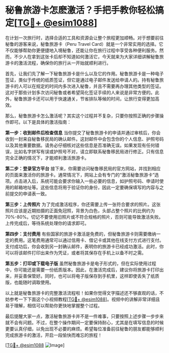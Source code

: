 # 秘鲁旅游卡怎麽激活？手把手教你轻松搞定[[TG💪+ @esim1088](https://t.me/s/esim1088)]

在计划一次旅行时，选择合适的工具和资源会让整个旅程更加顺畅。对于想要前往秘鲁的游客来说，秘鲁旅游卡（Peru Travel Card）就是一个非常实用的选择。它不仅能够帮助你更便捷地入境秘鲁，还能让你在旅行过程中享受各种便利服务。然而，不少人在拿到这张卡后却不知道如何激活它，今天就来为大家详细讲解秘鲁旅游卡的激活流程，确保你的旅行从一开始就顺利进行。

首先，让我们先了解一下秘鲁旅游卡是什么以及它的作用。秘鲁旅游卡是一种电子签证，类似于传统的纸质签证，但它是通过电子邮件发送给申请人的。持有秘鲁旅游卡的人可以在规定的时间内多次进入秘鲁，并且不需要再办理其他类型的签证。这对于那些计划多次访问秘鲁或者希望简化签证手续的人来说是非常方便的。此外，秘鲁旅游卡还可以用于快速通关，节省排队等候的时间，让旅行变得更加高效。

那么，秘鲁旅游卡怎么激活呢？其实这个过程并不复杂，只要你按照正确的步骤操作即可。以下是具体的激活指南：

**第一步：收到邮件后检查信息**
当你提交了秘鲁旅游卡的申请并通过审核后，你会收到一封来自秘鲁移民局的确认邮件。这封邮件中会包含你的个人信息、护照号码以及其他重要数据。请务必仔细核对这些信息是否准确无误。如果发现有任何错误，比如名字拼写有误或护照号不对，请立即联系秘鲁移民局进行修正。只有信息完全正确的情况下，才能顺利激活旅游卡。

**第二步：登录官方平台**
接下来，你需要访问秘鲁移民局的官方网站，并找到相应的页面来激活你的旅游卡。通常情况下，网站上会有专门的“激活秘鲁旅游卡”选项。点击进入后，系统可能会要求你输入一些必要的信息，如护照号码、申请时使用的邮箱地址等。这些信息将用于验证你的身份，因此一定要确保填写的内容与之前提交的申请表一致。

**第三步：上传照片**
为了完成激活程序，你还需要上传一张符合要求的照片。这张照片应该是近期拍摄的正面免冠照，背景为白色，头部占整个照片的比例约为70%-80%。切记不要使用旧照片或不符合规格的照片，否则可能导致激活失败。上传完成后，等待系统处理你的请求即可。

**第四步：支付费用**
有些国家的旅游卡激活是免费的，但秘鲁旅游卡则需要缴纳一定的费用。这笔费用通常可以通过信用卡、借记卡或其他在线支付方式进行支付。支付成功后，你会收到另一封确认邮件，表明你的旅游卡已经成功激活。此时，你可以将该邮件打印出来作为凭证，或者将其保存在手机上以备不时之需。

**第五步：打印或下载电子版**
虽然秘鲁旅游卡是电子形式的，但在实际使用过程中，你可能还是需要一份纸质版本。因此，在激活完成后，建议你将旅游卡打印出来，并妥善保管好。同时，也可以将电子版保存到手机里，这样即使丢失了纸质版，也能随时调取使用。

以上就是秘鲁旅游卡的完整激活流程啦！如果你觉得文字描述还不够直观的话，不妨参考一下下面这个小视频教程[[TG💪+ @esim1088](https://t.me/s/esim1088)]。视频中的讲解非常详细且易于理解，相信可以帮助你更快地掌握整个过程。

最后提醒大家一点，激活秘鲁旅游卡并不是一件难事，只要按照上述步骤一步步来就不会有问题。不过，在整个操作期间一定要保持耐心，尤其是在填写信息的时候更要认真仔细，以免出现不必要的麻烦。希望每位准备前往秘鲁的朋友都能够顺利完成旅游卡的激活，开启一段愉快而难忘的旅程！

[[TG💪+ @esim1088](https://t.me/s/esim1088) ![Image](https://i.postimg.cc/4NQfJmqS/Snipaste-2025-05-13-00-14-12.png)]